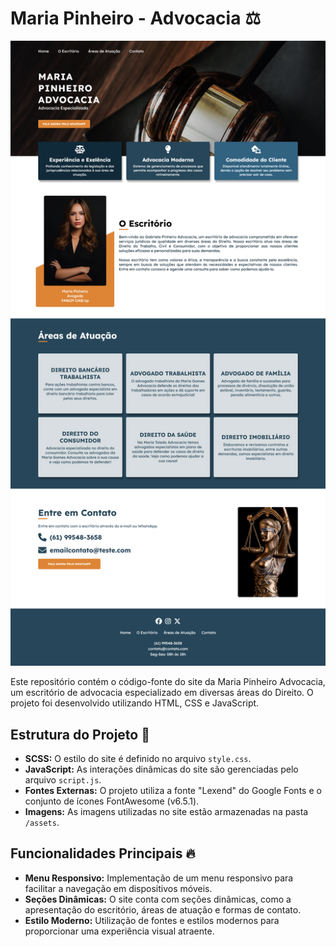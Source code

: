 # Maria Pinheiro - Advocacia ⚖️

![aria Pinheiro - Advocacia](assets/git-adv.png)

Este repositório contém o código-fonte do site da Maria Pinheiro Advocacia, um escritório de advocacia especializado em diversas áreas do Direito. O projeto foi desenvolvido utilizando HTML, CSS e JavaScript.

## Estrutura do Projeto 📝

- **SCSS:** O estilo do site é definido no arquivo `style.css`.
- **JavaScript:** As interações dinâmicas do site são gerenciadas pelo arquivo `script.js`.
- **Fontes Externas:** O projeto utiliza a fonte "Lexend" do Google Fonts e o conjunto de ícones FontAwesome (v6.5.1).
- **Imagens:** As imagens utilizadas no site estão armazenadas na pasta `/assets`.

## Funcionalidades Principais  🔥

- **Menu Responsivo:** Implementação de um menu responsivo para facilitar a navegação em dispositivos móveis.
- **Seções Dinâmicas:** O site conta com seções dinâmicas, como a apresentação do escritório, áreas de atuação e formas de contato.
- **Estilo Moderno:** Utilização de fontes e estilos modernos para proporcionar uma experiência visual atraente.